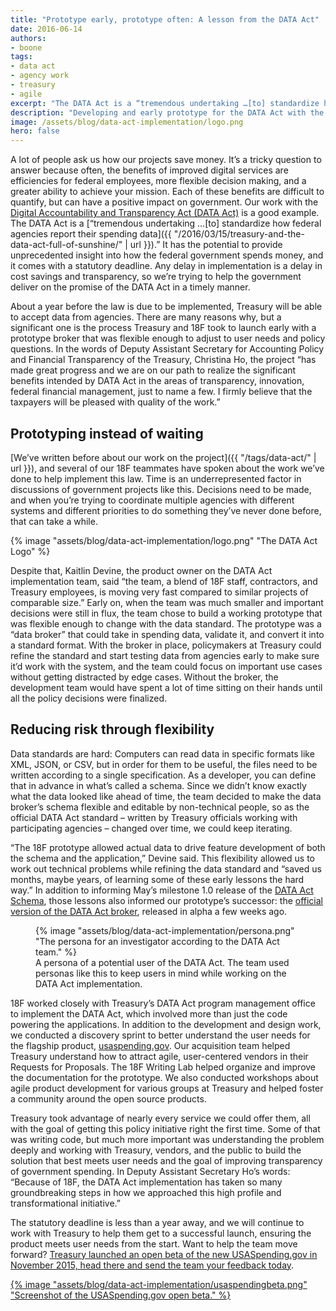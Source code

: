 ```yaml
---
title: "Prototype early, prototype often: A lesson from the DATA Act"
date: 2016-06-14
authors:
- boone
tags:
- data act
- agency work
- treasury
- agile
excerpt: "The DATA Act is a “tremendous undertaking …[to] standardize how federal agencies report their spending data.” It has the potential to provide unprecedented insight into how the federal government spends money, and it comes with a statutory deadline. Any delay in implementation is a delay in cost savings and transparency, so we’re trying to help the government deliver on the promise of the DATA Act in a timely manner."
description: "Developing and early prototype for the DATA Act with the Treasury Department has helped keep the project on track to deliver on the promise of the DATA Act in a timely manner."
image: /assets/blog/data-act-implementation/logo.png
hero: false
---
```

A lot of people ask us how our projects save money. It’s a tricky question to answer because often, the benefits of improved digital services are efficiencies for federal employees, more flexible decision making, and a greater ability to achieve your mission. Each of these benefits are difficult to quantify, but can have a positive impact on government. Our work with the [Digital Accountability and Transparency Act (DATA Act)](https://www.usaspending.gov/Pages/data-act.aspx) is a good example. The DATA Act is a [“tremendous undertaking …[to] standardize how federal agencies report their spending data]({{ "/2016/03/15/treasury-and-the-data-act-full-of-sunshine/" | url }}).” It has the potential to provide unprecedented insight into how the federal government spends money, and it comes with a statutory deadline. Any delay in implementation is a delay in cost savings and transparency, so we’re trying to help the government deliver on the promise of the DATA Act in a timely manner.

About a year before the law is due to be implemented, Treasury will be able to accept data from agencies. There are many reasons why, but a significant one is the process Treasury and 18F took to launch early with a prototype broker that was flexible enough to adjust to user needs and policy questions. In the words of Deputy Assistant Secretary for Accounting Policy and Financial Transparency of the Treasury, Christina Ho, the project “has made great progress and we are on our path to realize the significant benefits intended by DATA Act in the areas of transparency, innovation, federal financial management, just to name a few. I firmly believe that the taxpayers will be pleased with quality of the work.”

## Prototyping instead of waiting

[We’ve written before about our work on the project]({{ "/tags/data-act/" | url }}), and several of our 18F teammates have spoken about the work we’ve done to help implement this law. Time is an underrepresented factor in discussions of government projects like this. Decisions need to be made, and when you’re trying to coordinate multiple agencies with different systems and different priorities to do something they’ve never done before, that can take a while.

{% image "assets/blog/data-act-implementation/logo.png" "The DATA Act Logo" %}

Despite that, Kaitlin Devine, the product owner on the DATA Act implementation team, said “the team, a blend of 18F staff, contractors, and Treasury employees, is moving very fast compared to similar projects of comparable size.” Early on, when the team was much smaller and important decisions were still in flux, the team chose to build a working prototype that was flexible enough to change with the data standard. The prototype was a “data broker” that could take in spending data, validate it, and convert it into a standard format. With the broker in place, policymakers at Treasury could refine the standard and start testing data from agencies early to make sure it’d work with the system, and the team could focus on important use cases without getting distracted by edge cases. Without the broker, the development team would have spent a lot of time sitting on their hands until all the policy decisions were finalized.

## Reducing risk through flexibility

Data standards are hard: Computers can read data in specific formats like XML, JSON, or CSV, but in order for them to be useful, the files need to be written according to a single specification. As a developer, you can define that in advance in what’s called a schema. Since we didn’t know exactly what the data looked like ahead of time, the team decided to make the data broker’s schema flexible and editable by non-technical people, so as the official DATA Act standard – written by Treasury officials working with participating agencies – changed over time, we could keep iterating.

“The 18F prototype allowed actual data to drive feature development of both the schema and the application,” Devine said. This flexibility allowed us to work out technical problems while refining the data standard and “saved us months, maybe years, of learning some of these early lessons the hard way.” In addition to informing May’s milestone 1.0 release of the [DATA Act Schema](http://fedspendingtransparency.github.io/data-model/), those lessons also informed our prototype’s successor: the [official version of the DATA Act broker](https://github.com/fedspendingtransparency/data-act-broker-backend), released in alpha a few weeks ago.

<figure class="align-left">
	{% image "assets/blog/data-act-implementation/persona.png" "The persona for an investigator according to the DATA Act team." %}
	<figcaption>A persona of a potential user of the DATA Act. The team used personas like this to keep users in mind while working on the DATA Act implementation.</figcaption>
</figure>

18F worked closely with Treasury’s DATA Act program management office to implement the DATA Act, which involved more than just the code powering the applications. In addition to the development and design work, we conducted a discovery sprint to better understand the user needs for the flagship product, [usaspending.gov](https://www.usaspending.gov). Our acquisition team helped Treasury understand how to attract agile, user-centered vendors in their Requests for Proposals. The 18F Writing Lab helped organize and improve the documentation for the prototype. We also conducted workshops about agile product development for various groups at Treasury and helped foster a community around the open source products.

Treasury took advantage of nearly every service we could offer them, all with the goal of getting this policy initiative right the first time. Some of that was writing code, but much more important was understanding the problem deeply and working with Treasury, vendors, and the public to build the solution that best meets user needs and the goal of improving transparency of government spending. In Deputy Assistant Secretary Ho’s words: “Because of 18F, the DATA Act implementation has taken so many groundbreaking steps in how we approached this high profile and transformational initiative.”

The statutory deadline is less than a year away, and we will continue to work with Treasury to help them get to a successful launch, ensuring the product meets user needs from the start. Want to help the team move forward? [Treasury launched an open beta of the new USASpending.gov in November 2015, head there and send the team your feedback today](https://openbeta.usaspending.gov/).

[{% image "assets/blog/data-act-implementation/usaspendingbeta.png" "Screenshot of the USASpending.gov open beta." %}](https://openbeta.usaspending.gov/)
